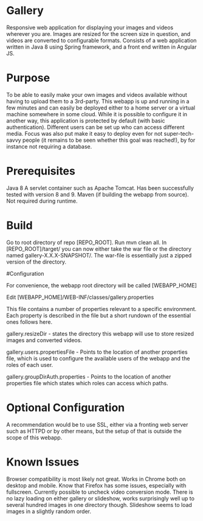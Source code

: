 # Gallery
Responsive web application for displaying your images and videos wherever you are. Images are resized for the screen size in question, and videos are converted to configurable formats. Consists of a web application written in Java 8 using Spring framework, and a front end written in Angular JS.

# Purpose
To be able to easily make your own images and videos available without having to upload them to a 3rd-party. This webapp is up and running in a few minutes and can easily be deployed either to a home server or a virtual machine somewhere in some cloud. While it is possible to configure it in another way, this application is protected by default (with basic authentication). Different users can be set up who can access different media.
Focus was also put make it easy to deploy even for not super-tech-savvy people (it remains to be seen whether this goal was reached!), by for instance not requiring a database.

# Prerequisites
Java 8
A servlet container such as Apache Tomcat. Has been successfully tested with version 8 and 9.
Maven (if building the webapp from source). Not required during runtime.

# Build
Go to root directory of repo [REPO_ROOT].
Run mvn clean all.
In [REPO_ROOT]/target/ you can now either take the war file or the directory named gallery-X.X.X-SNAPSHOT/.
The war-file is essentially just a zipped version of the directory.

#Configuration

For convenience, the webapp root directory will be called [WEBAPP_HOME]

Edit [WEBAPP_HOME]/WEB-INF/classes/gallery.properties

This file contains a number of properties relevant to a specific environment. Each property is described in the file but a short rundown of the essential ones follows here.

gallery.resizeDir - states the directory this webapp will use to store resized images and converted videos.

gallery.users.propertiesFile - Points to the location of another properties file, which is used to configure the available users of the webapp and the roles of each user.

gallery.groupDirAuth.properties - Points to the location of another properties file which states which roles can access which paths.

# Optional Configuration
A recommendation would be to use SSL, either via a fronting web server such as HTTPD or by other means, but the setup of that is outside the scope of this webapp.

# Known Issues
Browser compatibility is most likely not great. Works in Chrome both on desktop and mobile. Know that Firefox has some issues, especially with fullscreen.
Currently possible to uncheck video conversion mode.
There is no lazy loading on either gallery or slideshow, works surprisingly well up to several hundred images in one directory though.
Slideshow seems to load images in a slightly random order.
